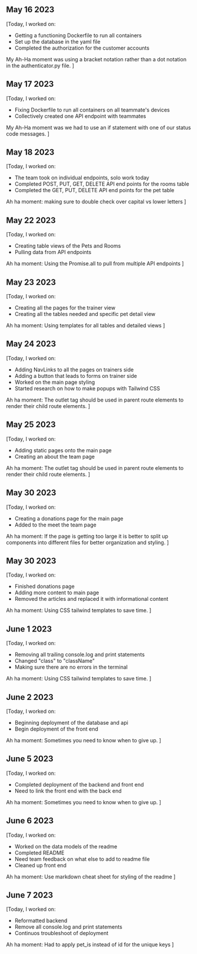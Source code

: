 ## May 16 2023
[Today, I worked on:

- Getting a functioning Dockerfile to run all containers
- Set up the database in the yaml file
- Completed the authorization for the customer accounts

My Ah-Ha moment was using a bracket notation rather than a dot notation in the authenticator.py file.
]

## May 17 2023
[Today, I worked on:

- Fixing Dockerfile to run all containers on all teammate's devices
- Collectively created one API endpoint with teammates

My Ah-Ha moment was we had to use an if statement with one of our status code messages.
]


## May 18 2023
[Today, I worked on:
- The team took on individual endpoints, solo work today
- Completed POST, PUT, GET, DELETE API end points for the rooms table
- Completed the GET, PUT, DELETE API end points for the pet table

Ah ha moment: making sure to double check over capital vs lower letters
]

## May 22 2023
[Today, I worked on:
- Creating table views of the Pets and Rooms
- Pulling data from API endpoints

Ah ha moment: Using the Promise.all to pull from multiple API endpoints
]

## May 23 2023
[Today, I worked on:
- Creating all the pages for the trainer view
- Creating all the tables needed and specific pet detail view

Ah ha moment: Using templates for all tables and detailed views
]

## May 24 2023
[Today, I worked on:
- Adding NavLinks to all the pages on trainers side
- Adding a button that leads to forms on trainer side
- Worked on the main page styling
- Started research on how to make popups with Tailwind CSS

Ah ha moment: The outlet tag should be used in parent route elements to render their child route elements.
]

## May 25 2023
[Today, I worked on:
- Adding static pages onto the main page
- Creating an about the team page

Ah ha moment: The outlet tag should be used in parent route elements to render their child route elements.
]

## May 30 2023
[Today, I worked on:
- Creating a donations page for the main page
- Added to the meet the team page

Ah ha moment: If the page is getting too large it is better to split up components into different files for better organization and styling.
]

## May 30 2023
[Today, I worked on:
- Finished donations page
- Adding more content to main page
- Removed the articles and replaced it with informational content

Ah ha moment: Using CSS tailwind templates to save time.
]


## June 1 2023
[Today, I worked on:
- Removing all trailing console.log and print statements
- Changed "class" to "className"
- Making sure there are no errors in the terminal

Ah ha moment: Using CSS tailwind templates to save time.
]


## June 2 2023
[Today, I worked on:
- Beginning deployment of the database and api
- Begin deployment of the front end

Ah ha moment: Sometimes you need to know when to give up.
]

## June 5 2023
[Today, I worked on:
- Completed deployment of the backend and front end
- Need to link the front end with the back end

Ah ha moment: Sometimes you need to know when to give up.
]

## June 6 2023
[Today, I worked on:
- Worked on the data models of the readme
- Completed README
- Need team feedback on what else to add to readme file
- Cleaned up front end


Ah ha moment: Use markdown cheat sheet for styling of the readme
]

## June 7 2023
[Today, I worked on:
- Reformatted backend
- Remove all console.log and print statements
- Continuos troubleshoot of deployment


Ah ha moment: Had to apply pet_is instead of id for the unique keys
]
